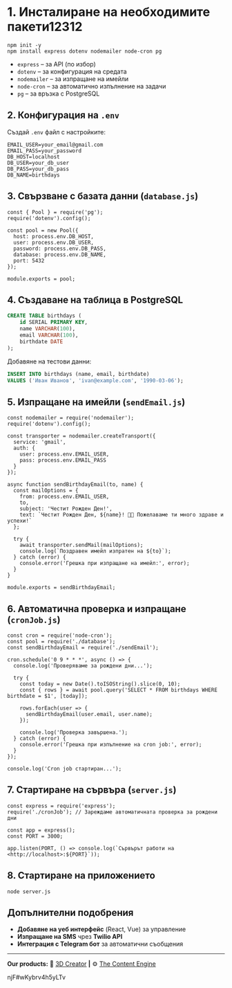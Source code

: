 # 1. Инсталиране на необходимите пакети12312

```
npm init -y
npm install express dotenv nodemailer node-cron pg

```

- `express` – за API (по избор)
- `dotenv` – за конфигурация на средата
- `nodemailer` – за изпращане на имейли
- `node-cron` – за автоматично изпълнение на задачи
- `pg` – за връзка с PostgreSQL

## 2. Конфигурация на `.env`

Създай `.env` файл с настройките:

```
EMAIL_USER=your_email@gmail.com
EMAIL_PASS=your_password
DB_HOST=localhost
DB_USER=your_db_user
DB_PASS=your_db_pass
DB_NAME=birthdays

```

## 3. Свързване с базата данни (`database.js`)

```
const { Pool } = require('pg');
require('dotenv').config();

const pool = new Pool({
  host: process.env.DB_HOST,
  user: process.env.DB_USER,
  password: process.env.DB_PASS,
  database: process.env.DB_NAME,
  port: 5432
});

module.exports = pool;

```

## 4. Създаване на таблица в PostgreSQL

```sql
CREATE TABLE birthdays (
    id SERIAL PRIMARY KEY,
    name VARCHAR(100),
    email VARCHAR(100),
    birthdate DATE
);

```

Добавяне на тестови данни:

```sql
INSERT INTO birthdays (name, email, birthdate)
VALUES ('Иван Иванов', 'ivan@example.com', '1990-03-06');

```

## 5. Изпращане на имейли (`sendEmail.js`)

```
const nodemailer = require('nodemailer');
require('dotenv').config();

const transporter = nodemailer.createTransport({
  service: 'gmail',
  auth: {
    user: process.env.EMAIL_USER,
    pass: process.env.EMAIL_PASS
  }
});

async function sendBirthdayEmail(to, name) {
  const mailOptions = {
    from: process.env.EMAIL_USER,
    to,
    subject: 'Честит Рожден Ден!',
    text: `Честит Рожден Ден, ${name}! 🎉🎂 Пожелаваме ти много здраве и успехи!`
  };

  try {
    await transporter.sendMail(mailOptions);
    console.log(`Поздравен имейл изпратен на ${to}`);
  } catch (error) {
    console.error('Грешка при изпращане на имейл:', error);
  }
}

module.exports = sendBirthdayEmail;

```

## 6. Автоматична проверка и изпращане (`cronJob.js`)

```
const cron = require('node-cron');
const pool = require('./database');
const sendBirthdayEmail = require('./sendEmail');

cron.schedule('0 9 * * *', async () => {
  console.log('Проверяваме за рождени дни...');

  try {
    const today = new Date().toISOString().slice(0, 10);
    const { rows } = await pool.query('SELECT * FROM birthdays WHERE birthdate = $1', [today]);

    rows.forEach(user => {
      sendBirthdayEmail(user.email, user.name);
    });

    console.log('Проверка завършена.');
  } catch (error) {
    console.error('Грешка при изпълнение на cron job:', error);
  }
});

console.log('Cron job стартиран...');

```

## 7. Стартиране на сървъра (`server.js`)

```
const express = require('express');
require('./cronJob'); // Зареждаме автоматичната проверка за рождени дни

const app = express();
const PORT = 3000;

app.listen(PORT, () => console.log(`Сървърът работи на <http://localhost>:${PORT}`));

```

## 8. Стартиране на приложението

```
node server.js

```

## Допълнителни подобрения

- **Добавяне на уеб интерфейс** (React, Vue) за управление
- **Изпращане на SMS** чрез **Twilio API**
- **Интеграция с Telegram бот** за автоматични съобщения

---

**Our products:** 🔼 [3D Creator](https://www.koi-club.com/3dcreator) **|** ⚙️ [The Content Engine](https://www.notion.so/marketplace/templates/contentengine)

njF#wKybrv4h5yLTv